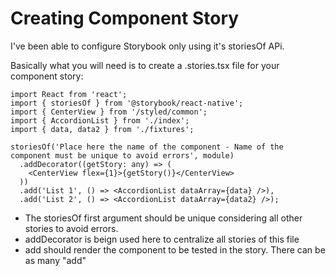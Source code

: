 # Creating Component Story

I've been able to configure Storybook only using it's storiesOf APi.

Basically what you will need is to create a .stories.tsx file for your component story:

```tsx
import React from 'react';
import { storiesOf } from '@storybook/react-native';
import { CenterView } from '/styled/common';
import { AccordionList } from './index';
import { data, data2 } from './fixtures';

storiesOf('Place here the name of the component - Name of the component must be unique to avoid errors', module)
  .addDecorator((getStory: any) => (
    <CenterView flex={1}>{getStory()}</CenterView>
  ))
  .add('List 1', () => <AccordionList dataArray={data} />),
  .add('List 2', () => <AccordionList dataArray={data2} />);
```

- The storiesOf first argument should be unique considering all other stories to avoid errors. 
- addDecorator is beign used here to centralize all stories of this file
-  add should render the component to be tested in the story. There can be as many "add"  
